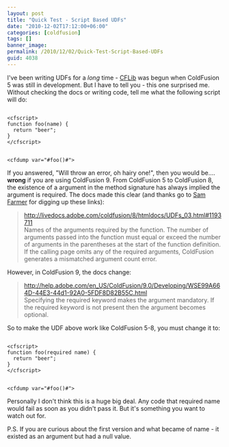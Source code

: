 ```yaml
---
layout: post
title: "Quick Test - Script Based UDFs"
date: "2010-12-02T17:12:00+06:00"
categories: [coldfusion]
tags: []
banner_image: 
permalink: /2010/12/02/Quick-Test-Script-Based-UDFs
guid: 4038
---
```


I've been writing UDFs for a <i>long</i> time - <a href="http://www.cflib.org">CFLib</a> was begun when ColdFusion 5 was still in development. But I have to tell you - this one surprised me. Without checking the docs or writing code, tell me what the following script will do:
<!--more-->
<p/>

<code>
&lt;cfscript&gt;
function foo(name) {
  return "beer";
}
&lt;/cfscript&gt;

&lt;cfdump var="#foo()#"&gt;
</code>

<p/>

If you answered, "Will throw an error, oh hairy one!", then you would be.... <b>wrong</b> if you are using ColdFusion 9. From ColdFusion 5 to ColdFusion 8, the existence of a argument in the method signature has always implied the argument is required. The docs made this clear (and thanks go to <a href="http://www.samfarmer.com/">Sam Farmer</a> for digging up these links):

<p/>

<blockquote>
<a href="http://livedocs.adobe.com/coldfusion/8/htmldocs/UDFs_03.html#1193711">http://livedocs.adobe.com/coldfusion/8/htmldocs/UDFs_03.html#1193711</a><br/>
Names of the arguments required by the function. The number of arguments passed into the function must equal or exceed the number of arguments in the parentheses at the start of the function definition. If the calling page omits any of the required arguments, ColdFusion generates a mismatched argument count error.
</blockquote>

<p/>

However, in ColdFusion 9, the docs change:

<p/>

<blockquote>
<a href="http://help.adobe.com/en_US/ColdFusion/9.0/Developing/WSE99A664D-44E3-44d1-92A0-5FDF8D82B55C.html">http://help.adobe.com/en_US/ColdFusion/9.0/Developing/WSE99A664D-44E3-44d1-92A0-5FDF8D82B55C.html</a><br/>
Specifying the required keyword makes the argument mandatory. If the required keyword is not present then the argument becomes optional.
</blockquote>

<p/>

So to make the UDF above work like ColdFusion 5-8, you must change it to:

<p/>

<code>
&lt;cfscript&gt;
function foo(required name) {
  return "beer";
}
&lt;/cfscript&gt;

&lt;cfdump var="#foo()#"&gt;
</code>

<p/>

Personally I don't think this is a huge big deal. Any code that required name would fail as soon as you didn't pass it. But it's something you want to watch out for.

<p/>

P.S. If you are curious about the first version and what became of name - it existed as an argument but had a null value.